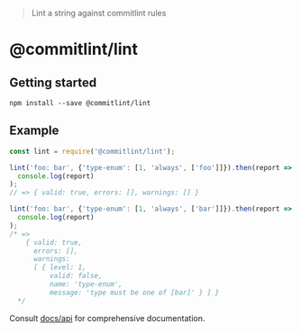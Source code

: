 > Lint a string against commitlint rules

# @commitlint/lint

## Getting started

```shell
npm install --save @commitlint/lint
```

## Example

```js
const lint = require('@commitlint/lint');

lint('foo: bar', {'type-enum': [1, 'always', ['foo']]}).then(report =>
  console.log(report)
);
// => { valid: true, errors: [], warnings: [] }

lint('foo: bar', {'type-enum': [1, 'always', ['bar']]}).then(report =>
  console.log(report)
);
/* =>
    { valid: true,
      errors: [],
      warnings:
      [ { level: 1,
          valid: false,
          name: 'type-enum',
          message: 'type must be one of [bar]' } ] }
  */
```

Consult [docs/api](https://conventional-changelog.github.io/commitlint/#/reference-api) for comprehensive documentation.
